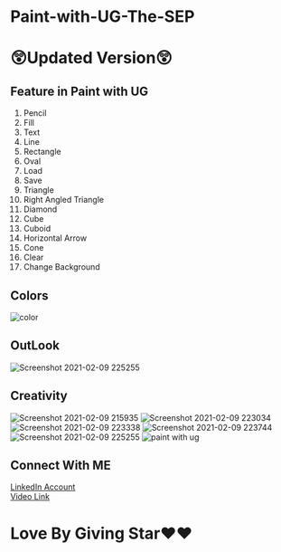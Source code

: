  # Paint-with-UG-The-SEP
# 😲Updated Version😲
## Feature in Paint with UG
1. Pencil 
1. Fill
1. Text
1. Line 
1. Rectangle
1. Oval
1. Load 
1. Save
1. Triangle
1. Right Angled Triangle
1. Diamond
1. Cube
1. Cuboid
1. Horizontal Arrow
1. Cone
1. Clear
1. Change Background

 ## Colors
 ![color](https://user-images.githubusercontent.com/75884061/104131874-5d96c700-539f-11eb-9a13-57f1da378603.png)
 ## OutLook
 ![Screenshot 2021-02-09 225255](https://user-images.githubusercontent.com/75884061/107402279-c81b5e00-6b29-11eb-82e9-1d2e0f8f1a74.jpg)
## Creativity 
 ![Screenshot 2021-02-09 215935](https://user-images.githubusercontent.com/75884061/107402763-5bed2a00-6b2a-11eb-92c4-29f9de7c7c2a.jpg)
![Screenshot 2021-02-09 223034](https://user-images.githubusercontent.com/75884061/107402781-61e30b00-6b2a-11eb-93b3-a8a249e2fb18.jpg)
![Screenshot 2021-02-09 223338](https://user-images.githubusercontent.com/75884061/107402791-63acce80-6b2a-11eb-8175-22f5d0c0f045.jpg)
![Screenshot 2021-02-09 223744](https://user-images.githubusercontent.com/75884061/107402796-64456500-6b2a-11eb-9c57-c34294cd5c90.jpg)
![Screenshot 2021-02-09 225255](https://user-images.githubusercontent.com/75884061/107402799-65769200-6b2a-11eb-8696-8fbd47601b5c.jpg)
 ![paint with ug](https://user-images.githubusercontent.com/75884061/107402946-8f2fb900-6b2a-11eb-836e-1332f64626f4.jpeg)
## Connect With ME
[LinkedIn Account](https://www.linkedin.com/in/ujjwal-gupta-ug-233543202/)</br>
[Video Link](https://www.youtube.com/watch?v=yV6qC1A3YCk)

# Love By Giving Star❤❤
